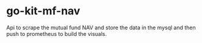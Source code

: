 # go-kit-mf-nav
Api to scrape the mutual fund NAV and store the data in the mysql and then push to prometheus to build the visuals.
